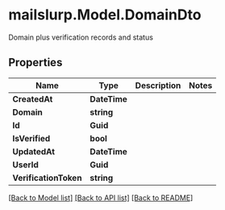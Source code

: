 # mailslurp.Model.DomainDto
Domain plus verification records and status
## Properties

Name | Type | Description | Notes
------------ | ------------- | ------------- | -------------
**CreatedAt** | **DateTime** |  | 
**Domain** | **string** |  | 
**Id** | **Guid** |  | 
**IsVerified** | **bool** |  | 
**UpdatedAt** | **DateTime** |  | 
**UserId** | **Guid** |  | 
**VerificationToken** | **string** |  | 

[[Back to Model list]](../README.md#documentation-for-models) [[Back to API list]](../README.md#documentation-for-api-endpoints) [[Back to README]](../README.md)

